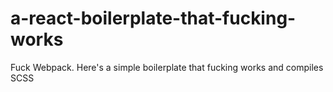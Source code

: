 # a-react-boilerplate-that-fucking-works
Fuck Webpack. Here's a simple boilerplate that fucking works and compiles SCSS
